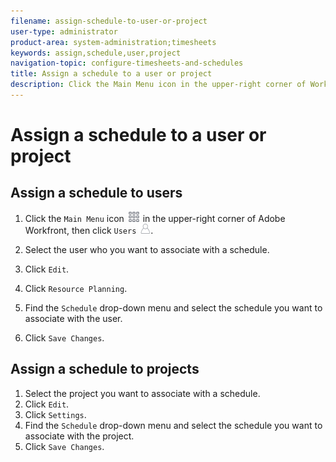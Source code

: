 ```yaml
---
filename: assign-schedule-to-user-or-project
user-type: administrator
product-area: system-administration;timesheets
keywords: assign,schedule,user,project
navigation-topic: configure-timesheets-and-schedules
title: Assign a schedule to a user or project
description: Click the Main Menu icon in the upper-right corner of Workfront, then click Projects.
---
```


# Assign a schedule to a user or project

## Assign a schedule to users

1. Click the `Main Menu` icon ![](assets/main-menu-icon.png) in the upper-right corner of Adobe Workfront, then click `Users` ![](assets/users-icon-in-main-menu.png). 

1. Select the user who you want to associate with a schedule.
1. Click `Edit`.
1. Click `Resource Planning`.
1. Find the `Schedule` drop-down menu and select the schedule you want to associate with the user.
1. Click `Save Changes`.

## Assign a schedule to projects

1. Select the project you want to associate with a schedule.
1. Click `Edit`.
1. Click `Settings`.
1. Find the `Schedule` drop-down menu and select the schedule you want to associate with the project.
1. Click `Save Changes`.

